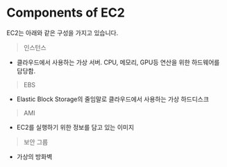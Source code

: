 # Components of EC2

EC2는 아래와 같은 구성을 가지고 있습니다.

> 인스턴스

- 클라우드에서 사용하는 가상 서버. CPU, 메모리, GPU등 연산을 위한 하드웨어를 담당함.

> EBS

- Elastic Block Storage의 줄임말로 클라우드에서 사용하는 가상 하드디스크

> AMI

- EC2를 실행하기 위한 정보를 담고 있는 이미지

> 보안 그룹

- 가상의 방화벽
